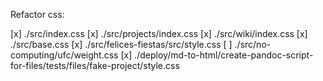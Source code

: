 Refactor css:

[x] ./src/index.css
[x] ./src/projects/index.css
[x] ./src/wiki/index.css
[x] ./src/base.css
[x] ./src/felices-fiestas/src/style.css
[ ] ./src/no-computing/ufc/weight.css
[x] ./deploy/md-to-html/create-pandoc-script-for-files/tests/files/fake-project/style.css
